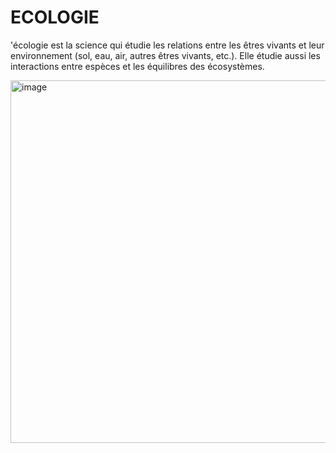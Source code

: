 # ECOLOGIE
'écologie est la science qui étudie les relations entre les êtres vivants et leur environnement (sol, eau, air, autres êtres vivants, etc.). Elle étudie aussi les interactions entre espèces et les équilibres des écosystèmes. 

<img width="870" height="580" alt="image" src="https://github.com/user-attachments/assets/568f2970-8595-4761-bf96-064c092563ca" />
